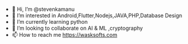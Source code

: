 - 👋 Hi, I’m @stevenkamanu
- 👀 I’m interested in Android,Flutter,Nodejs,JAVA,PHP,Database Design
- 🌱 I’m currently learning python
- 💞️ I’m looking to collaborate on AI & ML ,cryptography
- 📫 How to reach me https://wasksofts.com

<!---
stevenkama/stevenkama is a ✨ special ✨ repository because its `README.md` (this file) appears on your GitHub profile.
You can click the Preview link to take a look at your changes.
--->

